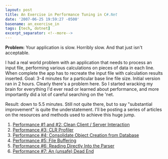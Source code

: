 ```yaml
---
layout: post
title: An Exercise in Performance Tuning in C#.Net
date: '2007-06-25 19:59:27 -0500'
basename: an_exercise_in
tags: [tech, dotnet]
excerpt_separator: <!--more-->
---
```


**Problem:** Your application is slow. Horribly slow. And that just isn't
acceptable.

<!--more-->

I had a real world problem with an application that needs to process an input
file, performing various calculations on pieces of data in each line. When
complete the app has to recreate the input file with calculation results
inserted. Goal: 3-4 minutes for a particular base line file size. Initial
version ran in 2 hours. Clearly there's a problem here. So I started wracking my
brain for everything I'd ever read or learned about performance, and more
importantly did a lot of careful searching on the 'net.

Result: down to 5.5 minutes. Still not quite there, but to say "substantial
improvement" is quite the understatement. I'll be posting a series of articles
on the resources and methods used to achieve this huge jump.

<ol>
<li><a href="/archives/2007/06/performance_1_a">Performance #1 and #2: Clean Client / Server Interaction</a></li>
<li><a href="/archives/2007/07/performance_3_c">Performance #3: CLR Profiler</a></li>
<li><a href="/archives/2007/07/performance_4_c">Performance #4: Consolidate Object Creation from Database</a></li>
<li><a href="/archives/2007/07/performance_5_f">Performance #5: File Buffering</a></li>
<li><a href="/archives/2007/07/performance_5_r">Performance #6: Reading Directly Into the Parser</a></li>
<li><a href="/archives/2007/09/performance_7_f">Performance #7: An (unsafe) Dead End</a></li>
</ol>
